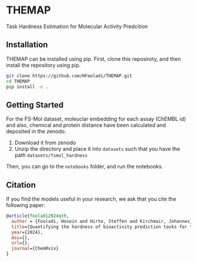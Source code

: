 # THEMAP
Task Hardness Estimation for Molecular Activity Predcition


## Installation
THEMAP can be installed using pip. First, clone this reposiroty, and then install the repository using pip.

```bash
git clone https://github.com/HFooladi/THEMAP.git
cd THEMAP 
pip install -e .
```

## Getting Started
For the FS-Mol dataset, moleuclar embedding for each assay (ChEMBL id) and also, chemical and protein distance have been calculated and deposited in the zenodo. 

1. Download it from zenodo
2. Unzip the directory and place it into `datasets` such that you have the path `datasets/fsmol_hardness`

Then, you can go to the `notebooks` folder, and run the notebooks.

## Citation <a name="citation"></a>
If you find the models useful in your research, we ask that you cite the following paper:
```bibtex
@article{fooladi2024qth,
  author = {Fooladi, Hosein and Hirte, Steffen and Kirchmair, Johannes},
  title={Quantifying the hardness of bioactivity prediction tasks for transfer learning},
  year={2024},
  doi={},
  url={},
  journal={ChemRxiv}
}
```
